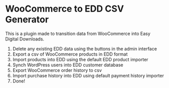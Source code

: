 # WooCommerce to EDD CSV Generator

This is a plugin made to transition data from WooCommerce into Easy Digital Downloads.

1. Delete any existing EDD data using the buttons in the admin interface
2. Export a csv of WooCommerce products in EDD format
3. Import products into EDD using the default EDD product importer
4. Synch WordPress users into EDD customer database
5. Export WooCommerce order history to csv
6. Import purchase history into EDD using default payment history importer
7. Done!
